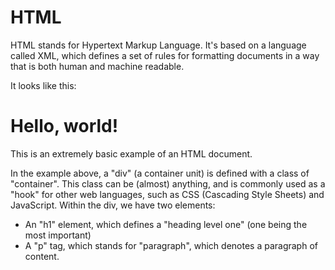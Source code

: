 # HTML

HTML stands for Hypertext Markup Language. It's based on a language
called XML, which defines a set of rules for formatting documents in a
way that is both human and machine readable.

It looks like this:

  <div class="container">
    <h1>Hello, world!</h1>
    <p>This is an extremely basic example of an HTML document.</p>
  </div>

In the example above, a "div" (a container unit) is defined with a class
of "container". This class can be (almost) anything, and is commonly used as a
"hook" for other web languages, such as CSS (Cascading Style Sheets) and
JavaScript. Within the div, we have two elements:

- An "h1" element, which defines a "heading level one" (one being the
  most important)
- A "p" tag, which stands for "paragraph", which denotes a paragraph of
  content.
